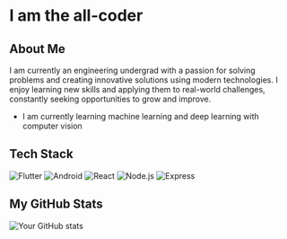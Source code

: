 # I am the all-coder

## About Me
I am currently an engineering undergrad with a passion for solving problems and creating innovative solutions using modern technologies. I enjoy learning new skills and applying them to real-world challenges, constantly seeking opportunities to grow and improve.


- I am currently learning machine learning and deep learning with computer vision

## Tech Stack
![Flutter](https://img.shields.io/badge/Flutter-02569B?style=for-the-badge&logo=flutter&logoColor=white)
![Android](https://img.shields.io/badge/Android-3DDC84?style=for-the-badge&logo=android&logoColor=white)
![React](https://img.shields.io/badge/React-20232A?style=for-the-badge&logo=react&logoColor=61DAFB)
![Node.js](https://img.shields.io/badge/Node.js-339933?style=for-the-badge&logo=nodedotjs&logoColor=white)
![Express](https://img.shields.io/badge/Express-000000?style=for-the-badge&logo=express&logoColor=white)

## My GitHub Stats
![Your GitHub stats](https://github-readme-stats.vercel.app/api?username=yourusername&show_icons=true&theme=radical)
